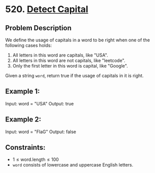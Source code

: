 # 520. [Detect Capital](https://leetcode.com/problems/detect-capital/description/)

## Problem Description

We define the usage of capitals in a word to be right when one of the following cases holds:

1. All letters in this word are capitals, like "USA".
2. All letters in this word are not capitals, like "leetcode".
3. Only the first letter in this word is capital, like "Google".

Given a string `word`, return true if the usage of capitals in it is right.

## Example 1:

Input: word = "USA"
Output: true

## Example 2:

Input: word = "FlaG"
Output: false

## Constraints:

- $1 \leq \text{word.length} \leq 100$
- `word` consists of lowercase and uppercase English letters.
